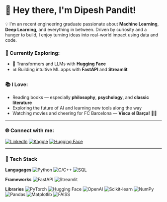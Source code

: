 # 👋 Hey there, I'm Dipesh Pandit!

💡 I'm an recent engineering graduate passionate about **Machine Learning**, **Deep Learning**, and everything in between. Driven by curiosity and a hunger to build, I enjoy turning ideas into real-world impact using data and code.

### 🚀 Currently Exploring:
- 🤖 Transformers and LLMs with **Hugging Face**
- 📊 Building intuitive ML apps with **FastAPI** and **Streamlit** 

### 📚 I Love:
- Reading books — especially **philosophy**, **psychology**, and **classic literature**
- Exploring the future of AI and learning new tools along the way
- Watching movies and cheering for FC Barcelona — **Visca el Barça!** 🔴🔵

---

### 🌐 Connect with me:
[![LinkedIn](https://img.shields.io/badge/LinkedIn-0A66C2?logo=linkedin&logoColor=white)](https://linkedin.com/in/dipesh1dp) 
[![Kaggle](https://img.shields.io/badge/Kaggle-%231DA1F2.svg?logo=Kaggle&logoColor=white)](https://kaggle.com/dipeshpandit) 
[![Hugging Face](https://img.shields.io/badge/-HuggingFace-3B4252?style=flat&logo=huggingface&logoColor=)](https://huggingface.co/dipeshpandit)

---

### 🧰 Tech Stack 

**Langugages**
![Python](https://img.shields.io/badge/python-3670A0?style=flat-square&logo=python&logoColor=ffdd54) ![C/C++](https://img.shields.io/badge/C/C++-00599C?logo=c&logoColor=white) ![SQL](https://img.shields.io/badge/PostgreSQL-316192?logo=postgresql&logoColor=white)

**Frameworks**
![FastAPI](https://img.shields.io/badge/FastAPI-009688?style=flat&logo=FastAPI&labelColor=555&logoColor=white) ![Streamlit](https://img.shields.io/badge/-Streamlit-FF4B4B?style=flat&logo=streamlit&logoColor=white)

**Libraries**
![PyTorch](https://img.shields.io/badge/PyTorch-black?logo=PyTorch) ![Hugging Face](https://img.shields.io/badge/-HuggingFace-3B4252?style=flat&logo=huggingface&logoColor=) ![OpenAI](https://img.shields.io/badge/OpenAI-%23412991?logo=openai&logoColor=white) ![Scikit-learn](https://img.shields.io/badge/Scikit--learn-005FAB?logo=scikit-learn&logoColor=white) ![NumPy](https://img.shields.io/badge/numpy-%23013243.svg?style=flat-square&logo=numpy&logoColor=white) ![Pandas](https://img.shields.io/badge/pandas-%23150458.svg?style=flat-square&logo=pandas&logoColor=white) ![Matplotlib](https://img.shields.io/badge/-Matplotlib-000000?style=flat&logo=python) ![FAISS](https://img.shields.io/badge/FAISS-Facebook%20AI%20Similarity%20Search-blue?style=flat-square) 
